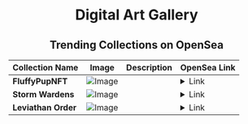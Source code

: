 <div align="center">

# Digital Art Gallery

## Trending Collections on OpenSea

| Collection Name                       | Image                                                                                     | Description                       | OpenSea Link                                                                                          |
|---------------------------------------|-------------------------------------------------------------------------------------------|-----------------------------------|--------------------------------------------------------------------------------------------------------|
| **FluffyPupNFT** | ![Image](https://i.seadn.io/s/raw/files/a70d979b74393fe47398078552a02b21.jpg?w=500&auto=format?w=200&auto=format) |  | <details><summary>Link</summary>[FluffyPupNFT](https://opensea.io/collection/fluffypupnft-130)</details> |
| **Storm Wardens** | ![Image](https://i.seadn.io/s/raw/files/1972fc684f052061728a80505f1da509.jpg?w=500&auto=format?w=200&auto=format) |  | <details><summary>Link</summary>[Storm Wardens](https://opensea.io/collection/storm-wardens-13)</details> |
| **Leviathan Order** | ![Image](https://i.seadn.io/s/raw/files/fc05a54d5d2b4da0b532e16346b48b66.jpg?w=500&auto=format?w=200&auto=format) |  | <details><summary>Link</summary>[Leviathan Order](https://opensea.io/collection/leviathan-order-20)</details> |

</div>